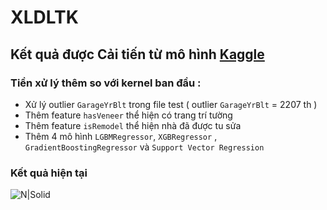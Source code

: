 # XLDLTK
## Kết quả được Cải tiến từ mô hình [Kaggle](https://www.kaggle.com/masumrumi/a-detailed-regression-guide-with-house-pricing)

### Tiền xử lý thêm so với kernel ban đầu :
 - Xử lý outlier `GarageYrBlt` trong file test ( outlier `GarageYrBlt` = 2207 th )
 - Thêm feature `hasVeneer` thể hiện có trang trí tường
 - Thêm feature `isRemodel` thể hiện nhà đã được tu sửa
 - Thêm 4 mô hình `LGBMRegressor`, `XGBRegressor` , `GradientBoostingRegressor` và `Support Vector Regression`
### Kết quả hiện tại
![N|Solid](https://scontent.fhan2-3.fna.fbcdn.net/v/t1.15752-9/78925621_553882142074397_8597360925462233088_n.png?_nc_cat=101&_nc_ohc=cmwOwFS5rlsAQkB16KEhLRI5p_PEGkgu06Tsmk8IHYGFI1QMOtF6aDsQA&_nc_ht=scontent.fhan2-3.fna&oh=a31c382aed35336a7f9bcb553f80dccd&oe=5E4543D0)
